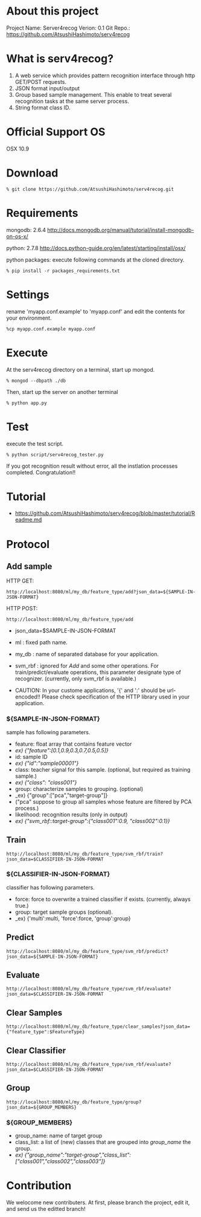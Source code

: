 # About this project
Project Name: Server4recog
Verion:	      0.1
Git Repo.:    https://github.com/AtsushiHashimoto/serv4recog

# What is serv4recog?
1. A web service which provides pattern recognition interface through http GET/POST requests.
2. JSON format input/output
3. Group based sample management. This enable to treat several recognition tasks at the same server process.
4. String format class ID.

# Official Support OS
OSX 10.9

# Download
    % git clone https://github.com/AtsushiHashimoto/serv4recog.git

# Requirements
mongodb:			2.6.4
http://docs.mongodb.org/manual/tutorial/install-mongodb-on-os-x/

python:       2.7.8
http://docs.python-guide.org/en/latest/starting/install/osx/

python packages: execute following commands at the cloned directory.

    % pip install -r packages_requirements.txt

# Settings
rename 'myapp.conf.example' to 'myapp.conf' and edit the contents for your environment.

    %cp myapp.conf.example myapp.conf

# Execute
At the serv4recog directory on a terminal, start up mongod.

    % mongod --dbpath ./db

Then, start up the server on another terminal

    % python app.py

# Test
execute the test script.

    % python script/serv4recog_tester.py

If you got recognition result without error, all the instlation processes completed.
Congratulation!!

# Tutorial
 
- https://github.com/AtsushiHashimoto/serv4recog/blob/master/tutorial/Readme.md

# Protocol
## Add sample
HTTP GET:

    http://localhost:8080/ml/my_db/feature_type/add?json_data=${SAMPLE-IN-JSON-FORMAT}

HTTP POST:
 
    http://localhost:8080/ml/my_db/feature_type/add
    

- json_data=$SAMPLE-IN-JSON-FORMAT
- ml      : fixed path name.
- my_db   : name of separated database for your application.
- svm_rbf : ignored for _Add_ and some other operations. For train/predict/evaluate operations, this parameter designate type of recognizer. (currently, only svm_rbf is available.)

- CAUTION: In your custome applications, '{' and ':' should be url-encoded!! Please check specification of the HTTP library used in your application.

### ${SAMPLE-IN-JSON-FORMAT}
sample has following parameters.

- feature: float array that contains feature vector
 - _ex) {"feature":[0.1,0.9,0.3,0.7,0.5,0.5]}_
- id: sample ID
 - _ex) {"id":"sample00001"}_
- class: teacher signal for this sample. (optional, but required as training sample.)
 - _ex) {"class": "class001"}_
- group: characterize samples to grouping. (optional)
 - _ex) {"group":["pca","target-group"]}
 - ("pca" suppose to group all samples whose feature are filtered by PCA process.)
- likelihood: recognition results (only in output)
 - _ex) {"svm_rbf::target-group":{"class001":0.9, "class002":0.1}}_

## Train
    http://localhost:8080/ml/my_db/feature_type/svm_rbf/train?json_data=$CLASSIFIER-IN-JSON-FORMAT

### ${CLASSIFIER-IN-JSON-FORMAT}
classifier has following parameters.
- force: force to overwrite a trained classifier if exists. (currently, always true.)
- group: target sample groups (optional).
 - _ex) {'multi':multi, 'force':force, 'group':group}

## Predict
    http://localhost:8080/ml/my_db/feature_type/svm_rbf/predict?json_data=${SAMPLE-IN-JSON-FORMAT}

## Evaluate
    http://localhost:8080/ml/my_db/feature_type/svm_rbf/evaluate?json_data=$CLASSIFIER-IN-JSON-FORMAT

## Clear Samples
    http://localhost:8080/ml/my_db/feature_type/clear_samples?json_data={"feature_type":$FeatureType}

## Clear Classifier
    http://localhost:8080/ml/my_db/feature_type/svm_rbf/evaluate?json_data=$CLASSIFIER-IN-JSON-FORMAT

## Group
    http://localhost:8080/ml/my_db/feature_type/group?json_data=${GROUP_MEMBERS}

### ${GROUP_MEMBERS}
- group_name: name of target group
- class_list: a list of (new) classes that are grouped into _group\_name_ the group.
- _ex) {"group\_name":"target-group","class_list":["class001","class002","class003"]}_


# Contribution
We welocome new contributers. At first, please branch the project, edit it, and send us the editted branch!

